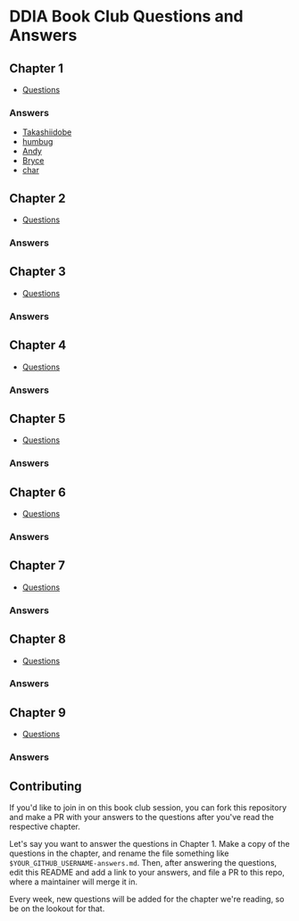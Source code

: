 # DDIA Book Club Questions and Answers

## Chapter 1

- [Questions](./ch1/questions.md)

### Answers

- [Takashiidobe](./ch1/takashiidobe-answers.md)
- [humbug](./ch1/humbug-answers.md)
- [Andy](./ch1/andy-answers.md)
- [Bryce](./ch1/bryce-answers.md)
- [char](./ch1/char-answers.md)

## Chapter 2

- [Questions](./ch2/questions.md)

### Answers

## Chapter 3

- [Questions](./ch3/questions.md)

### Answers

## Chapter 4

- [Questions](./ch4/questions.md)

### Answers

## Chapter 5

- [Questions](./ch5/questions.md)

### Answers

## Chapter 6

- [Questions](./ch6/questions.md)

### Answers

## Chapter 7

- [Questions](./ch7/questions.md)

### Answers

## Chapter 8

- [Questions](./ch8/questions.md)

### Answers

## Chapter 9

- [Questions](./ch9/questions.md)

### Answers

## Contributing

If you'd like to join in on this book club session, you can fork this
repository and make a PR with your answers to the questions after you've read the respective chapter.

Let's say you want to answer the questions in Chapter 1. Make a copy of
the questions in the chapter, and rename the file something like
`$YOUR_GITHUB_USERNAME-answers.md`. Then, after answering the questions,
edit this README and add a link to your answers, and file a PR to this
repo, where a maintainer will merge it in.

Every week, new questions will be added for the chapter we're reading,
so be on the lookout for that.

